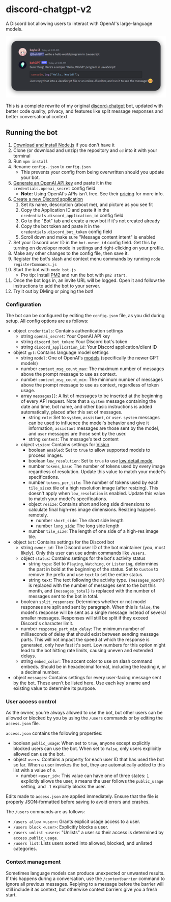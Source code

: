 # discord-chatgpt-v2
A Discord bot allowing users to interact with OpenAI's large-language models.

![Sample](/sample.png)

This is a complete rewrite of my original [discord-chatgpt](https://github.com/CyberGen49/discord-chatgpt) bot, updated with better code quality, privacy, and features like split message responses and better conversational context.

## Running the bot
1. [Download and install Node.js](https://nodejs.org/en/download/) if you don't have it
1. Clone (or download and unzip) the repository and `cd` into it with your terminal
1. Run `npm install`
1. Rename `config-.json` to `config.json`
    * This prevents your config from being overwritten should you update your bot.
1. [Generate an OpenAI API key](https://platform.openai.com/account/api-keys) and paste it in the `credentials.openai_secret` config field
    * **Note:** Using OpenAI's APIs isn't free. See their [pricing](https://openai.com/pricing) for more info.
1. [Create a new Discord application](https://discord.com/developers/applications)
    1. Set its name, description (about me), and picture as you see fit
    1. Copy the Application ID and paste it in the `credentials.discord_application_id` config field
    1. Go to the "Bot" tab and create a new bot if it's not created already
    1. Copy the bot token and paste it in the `credentials.discord_bot_token` config field
    1. Scroll down and make sure "Message content intent" is enabled
1. Set your Discord user ID in the `bot.owner_id` config field. Get this by turning on developer mode in settings and right-clicking on your profile.
1. Make any other changes to the config file, then save it.
1. Register the bot's slash and context menu commands by running `node registerCommands.js`
1. Start the bot with `node bot.js`
    * Pro tip: Install [PM2](https://pm2.keymetrics.io/docs/usage/quick-start/) and run the bot with `pm2 start`.
1. Once the bot logs in, an invite URL will be logged. Open it and follow the instructions to add the bot to your server.
1. Try it out by DMing or pinging the bot!

### Configuration
The bot can be configured by editing the `config.json` file, as you did during setup. All config options are as follows:

- object `credentials`: Contains authentication settings
    - string `openai_secret`: Your OpenAI API key
    - string `discord_bot_token`: Your Discord bot's token
    - string `discord_application_id`: Your Discord application/client ID
- object `gpt`: Contains language model settings
    - string `model`: One of OpenAI's [models](https://platform.openai.com/docs/models/overview) (specifically the newer GPT models)
    - number `context_msg_count_max`: The maximum number of messages above the prompt message to use as context.
    - number `context_msg_count_min`: The minimum number of messages above the prompt message to use as context, regardless of token usage.
    - array `messages[]`: A list of messages to be inserted at the beginning of every API request. Note that a `system` message containing the date and time, bot name, and other basic instructions is added automatically, placed after this set of messages.
        - string `role`: Set to `system`, `assistant`, or `user`. `system` messages can be used to influence the model's behavior and give it information, `assistant` messages are those sent by the model, and `user` messages are those sent by the user.
        - string `content`: The message's text content
    - object `vision`: Contains settings for [Vision](https://platform.openai.com/docs/guides/vision)
        - boolean `enabled`: Set to `true` to allow supported models to process images.
        - boolean `low_resolution`: Set to `true` to use [low detail mode](https://platform.openai.com/docs/guides/vision/low-or-high-fidelity-image-understanding).
        - number `tokens_base`: The number of tokens used by every image regardless of resolution. Update this value to match your model's specifications.
        - number `tokens_per_tile`: The number of tokens used by each `tile_size`x tile of a high resolution image (after resizing). This doesn't apply when `low_resolution` is enabled. Update this value to match your model's specifications.
        - object `resize`: Contains short and long side dimensions to calculate final high-res image dimensions. Resizing happens remotely.
            - number `short_side`: The short side length
            - number `long_side`: The long side length
        - number `tile_size`: The length of one side of a high-res image tile.
- object `bot`: Contains settings for the Discord bot
    - string `owner_id`: The Discord user ID of the bot maintainer (you, most likely). Only this user can use admin commands like `/users`.
    - object `status`: Contains settings for the bot's activity status
        - string `type`: Set to `Playing`, `Watching`, or `Listening`, determines the part in bold at the beginning of the status. Set to `Custom` to remove the prefix and use `text` to set the entire status.
        - string `text`: The text following the activity type. `{messages_month}` is replaced with the number of messages sent to the bot this month, and `{messages_total}` is replaced with the number of messages sent to the bot in total.
    - boolean `split_responses`: Determines whether or not model responses are split and sent by paragraph. When this is `false`, the model's response will be sent as a single message instead of several smaller messages. Responses will still be split if they exceed Discord's character limit.
    - number `response_part_min_delay`: The minimum number of milliseconds of delay that should exist between sending message parts. This will not impact the speed at which the response is generated, only how fast it's sent. Low numbers for this option might lead to the bot hitting rate limits, causing uneven and extended delays.
    - string `embed_color`: The accent color to use on slash command embeds. Should be in hexadecimal format, including the leading `#`, or a decimal number.
- object `messages`: Contains settings for every user-facing message sent by the bot. These aren't be listed here. Use each key's name and existing value to determine its purpose.

### User access control
As the owner, you're always allowed to use the bot, but other users can be allowed or blocked by you by using the `/users` commands or by editing the `access.json` file.

`access.json` contains the following properties:

- boolean `public_usage`: When set to `true`, anyone except explicitly blocked users can use the bot. When set to `false`, only users explicitly allowed can use the bot.
- object `users`: Contains a property for each user ID that has used the bot so far. When a user invokes the bot, they are automatically added to this list with a value of `0`.
    - number `<user_id>`: This value can have one of three states: `1` explicitly allows the user, `0` means the user follows the `public_usage` setting, and `-1` explicitly blocks the user.

Edits made to `access.json` are applied immediately. Ensure that the file is properly JSON-formatted before saving to avoid errors and crashes.

The `/users` commands are as follows:

- `/users allow <user>`: Grants explicit usage access to a user.
- `/users block <user>`: Explicitly blocks a user.
- `/users unlist <user>`: "Unlists" a user so their access is determined by `access.public_usage`.
- `/users list`: Lists users sorted into allowed, blocked, and unlisted categories.

### Context management
Sometimes language models can produce unexpected or unwanted results. If this happens during a conversation, use the `/contextbarrier` command to ignore all previous messages. Replying to a message before the barrier will still include it as context, but otherwise context barriers give you a fresh start.
